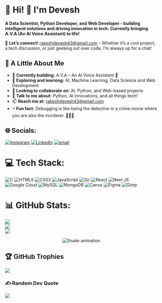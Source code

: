 # 💫 Hi! 👋 I'm Devesh  
**A Data Scientist, Python Developer, and Web Developer - building intelligent solutions and driving innovation in tech. Currently bringing A.V.A (An AI Voice Assistant) to life!**  

📩 **Let’s connect!** [rakeshdevesh43@gmail.com](mailto:rakeshdevesh43@gmail.com) – Whether it’s a cool project, a tech discussion, or just geeking out over code, I’m always up for a chat!  

## 🚀 A Little About Me  
- 🔭 **Currently building:** A.V.A – An AI Voice Assistant 🤖  
- 🌱 **Exploring and learning:** AI, Machine Learning, Data Science and Web Development  
- 👯 **Looking to collaborate on:** AI, Python, and Web-based projects  
- 💬 **Talk to me about:** Python, AI innovations, and all things tech!  
- 📫 **Reach me at:** [rakeshdevesh43@gmail.com](mailto:rakeshdevesh43@gmail.com)  
- ⚡ **Fun fact:** Debugging is like being the detective in a crime movie where you are also the murderer. 🕵️‍♂️🐛
## 🌐 Socials:
[![Instagram](https://img.shields.io/badge/Instagram-%23E4405F.svg?logo=Instagram&logoColor=white)](https://instagram.com/_devesh.43) [![LinkedIn](https://img.shields.io/badge/LinkedIn-%230077B5.svg?logo=linkedin&logoColor=white)](https://linkedin.com/in/devesh2005) [![email](https://img.shields.io/badge/Email-D14836?logo=gmail&logoColor=white)](mailto:rakeshdevesh43@gmail.com) 

# 💻 Tech Stack:
![C](https://img.shields.io/badge/c-%2300599C.svg?style=for-the-badge&logo=c&logoColor=white) ![HTML5](https://img.shields.io/badge/html5-%23E34F26.svg?style=for-the-badge&logo=html5&logoColor=white) ![CSS3](https://img.shields.io/badge/css3-%231572B6.svg?style=for-the-badge&logo=css3&logoColor=white) ![JavaScript](https://img.shields.io/badge/javascript-%23323330.svg?style=for-the-badge&logo=javascript&logoColor=%23F7DF1E) ![Go](https://img.shields.io/badge/go-%2300ADD8.svg?style=for-the-badge&logo=go&logoColor=white) ![React](https://img.shields.io/badge/react-%2320232a.svg?style=for-the-badge&logo=react&logoColor=%2361DAFB) ![Next JS](https://img.shields.io/badge/Next-black?style=for-the-badge&logo=next.js&logoColor=white) ![Google Cloud](https://img.shields.io/badge/GoogleCloud-%234285F4.svg?style=for-the-badge&logo=google-cloud&logoColor=white) ![MySQL](https://img.shields.io/badge/mysql-4479A1.svg?style=for-the-badge&logo=mysql&logoColor=white) ![MongoDB](https://img.shields.io/badge/MongoDB-%234ea94b.svg?style=for-the-badge&logo=mongodb&logoColor=white) ![Canva](https://img.shields.io/badge/Canva-%2300C4CC.svg?style=for-the-badge&logo=Canva&logoColor=white) ![Figma](https://img.shields.io/badge/figma-%23F24E1E.svg?style=for-the-badge&logo=figma&logoColor=white) ![Gimp](https://img.shields.io/badge/Gimp-657D8B?style=for-the-badge&logo=gimp&logoColor=FFFFFF)

# 📊 GitHub Stats:
![](https://github-readme-stats.vercel.app/api?username=Devesh43&theme=dark&hide_border=false&include_all_commits=true&count_private=false)<br/>
![](https://github-readme-streak-stats.herokuapp.com/?user=Devesh43&theme=dark&hide_border=false)<br/>
![](https://github-readme-stats.vercel.app/api/top-langs/?username=Devesh43&theme=dark&hide_border=false&include_all_commits=true&count_private=false&layout=compact)

<!-- Snake Game Repo View -->

<div align="center">
  <img src="https://profile-readme-generator.com/assets/snake.svg" alt="Snake animation" />
</div>

## 🏆 GitHub Trophies
![](https://github-profile-trophy.vercel.app/?username=Devesh43&theme=radical&no-frame=false&no-bg=true&margin-w=4)

### ✍️ Random Dev Quote
![](https://quotes-github-readme.vercel.app/api?type=horizontal&theme=radical)


<!-- Proudly created with GPRM ( https://gprm.itsvg.in ) -->
